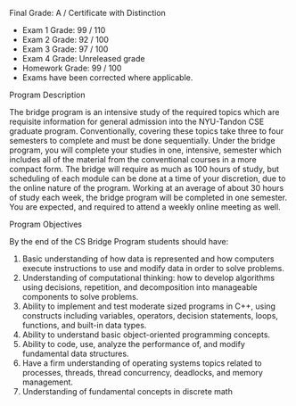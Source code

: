 Final Grade: A / Certificate with Distinction
- Exam 1 Grade: 99 / 110
- Exam 2 Grade: 92 / 100
- Exam 3 Grade: 97 / 100
- Exam 4 Grade: Unreleased grade
- Homework Grade: 99 / 100
- Exams have been corrected where applicable.
 
Program Description

The bridge program is an intensive study of the required topics which are requisite information
for general admission into the NYU-Tandon CSE graduate program. Conventionally, covering
these topics take three to four semesters to complete and must be done sequentially. Under the
bridge program, you will complete your studies in one, intensive, semester which includes all of
the material from the conventional courses in a more compact form. The bridge will require as
much as 100 hours of study, but scheduling of each module can be done at a time of your
discretion, due to the online nature of the program. Working at an average of about 30 hours of
study each week, the bridge program will be completed in one semester. You are expected, and
required to attend a weekly online meeting as well.

Program Objectives

By the end of the CS Bridge Program students should have:
1. Basic understanding of how data is represented and how computers execute instructions
to use and modify data in order to solve problems.
2. Understanding of computational thinking: how to develop algorithms using decisions,
repetition, and decomposition into manageable components to solve problems.
3. Ability to implement and test moderate sized programs in C++, using constructs
including variables, operators, decision statements, loops, functions, and built-in data
types.
4. Ability to understand basic object-oriented programming concepts.
5. Ability to code, use, analyze the performance of, and modify fundamental data structures.
6. Have a firm understanding of operating systems topics related to processes, threads,
thread concurrency, deadlocks, and memory management.
7. Understanding of fundamental concepts in discrete math
